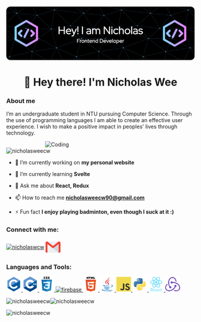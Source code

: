 ![Header](res/github-header-image.png)
<h1 align="center">👋 Hey there! I'm Nicholas Wee</h1>
<h3>About me</h3>
<p align="left">I’m an undergraduate student in NTU pursuing Computer Science. Through the use of programming languages I am able to create an effective user experience. I wish to make a positive impact in peoples’ lives through technology.</p>
<img align='right' alt='Coding' width='400' src='https://media2.giphy.com/media/qgQUggAC3Pfv687qPC/giphy.gif'>

<p align="left"> <img src="https://komarev.com/ghpvc/?username=nicholasweecw&label=Profile%20views&color=0e75b6&style=flat" alt="nicholasweecw" /> </p>

- 🔭 I’m currently working on **my personal website**

- 🌱 I’m currently learning **Svelte**

- 💬 Ask me about **React, Redux**

- 📫 How to reach me **nicholasweecw90@gmail.com**

- ⚡ Fun fact **I enjoy playing badminton, even though I suck at it :)**

<h3 align="left">Connect with me:</h3>
<p align="left">
<a href="https://linkedin.com/in/nicholaswcw" target="blank"><img align="center" src="https://raw.githubusercontent.com/rahuldkjain/github-profile-readme-generator/master/src/images/icons/Social/linked-in-alt.svg" alt="nicholaswcw" height="30" width="40" /></a>
<a href="mailto:nicholasweecw90@gmail.com" target="blank"><img align="center" src="res/gmail.png" alt="Gmail icon" width="40" /></a>
</p>

<h3 align="left">Languages and Tools:</h3>
<p align="left"> <a href="https://www.cprogramming.com/" target="_blank" rel="noreferrer"> <img src="https://raw.githubusercontent.com/devicons/devicon/master/icons/c/c-original.svg" alt="c" width="40" height="40"/> </a> <a href="https://www.w3schools.com/cpp/" target="_blank" rel="noreferrer"> <img src="https://raw.githubusercontent.com/devicons/devicon/master/icons/cplusplus/cplusplus-original.svg" alt="cplusplus" width="40" height="40"/> </a> <a href="https://www.w3schools.com/css/" target="_blank" rel="noreferrer"> <img src="https://raw.githubusercontent.com/devicons/devicon/master/icons/css3/css3-original-wordmark.svg" alt="css3" width="40" height="40"/> </a> <a href="https://firebase.google.com/" target="_blank" rel="noreferrer"> <img src="https://www.vectorlogo.zone/logos/firebase/firebase-icon.svg" alt="firebase" width="40" height="40"/> </a> <a href="https://www.w3.org/html/" target="_blank" rel="noreferrer"> <img src="https://raw.githubusercontent.com/devicons/devicon/master/icons/html5/html5-original-wordmark.svg" alt="html5" width="40" height="40"/> </a> <a href="https://www.java.com" target="_blank" rel="noreferrer"> <img src="https://raw.githubusercontent.com/devicons/devicon/master/icons/java/java-original.svg" alt="java" width="40" height="40"/> </a> <a href="https://developer.mozilla.org/en-US/docs/Web/JavaScript" target="_blank" rel="noreferrer"> <img src="https://raw.githubusercontent.com/devicons/devicon/master/icons/javascript/javascript-original.svg" alt="javascript" width="40" height="40"/> </a> <a href="https://www.python.org" target="_blank" rel="noreferrer"> <img src="https://raw.githubusercontent.com/devicons/devicon/master/icons/python/python-original.svg" alt="python" width="40" height="40"/> </a> <a href="https://reactjs.org/" target="_blank" rel="noreferrer"> <img src="https://raw.githubusercontent.com/devicons/devicon/master/icons/react/react-original-wordmark.svg" alt="react" width="40" height="40"/> </a> <a href="https://redux.js.org" target="_blank" rel="noreferrer"> <img src="https://raw.githubusercontent.com/devicons/devicon/master/icons/redux/redux-original.svg" alt="redux" width="40" height="40"/> </a> </p>

<p><img align="left" src="https://github-readme-stats.vercel.app/api/top-langs?username=nicholasweecw&show_icons=true&locale=en&layout=compact" alt="nicholasweecw" /></p>

<p>&nbsp;<img align="left" src="https://github-readme-stats.vercel.app/api?username=nicholasweecw&show_icons=true&locale=en" alt="nicholasweecw" /></p>

<p><img align="left" src="https://github-readme-streak-stats.herokuapp.com/?user=nicholasweecw&" alt="nicholasweecw" /></p>
